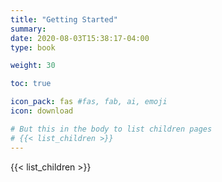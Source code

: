 ```yaml
---
title: "Getting Started"
summary: 
date: 2020-08-03T15:38:17-04:00
type: book

weight: 30

toc: true

icon_pack: fas #fas, fab, ai, emoji
icon: download

# But this in the body to list children pages
# {{< list_children >}}
---
```


{{< list_children >}}